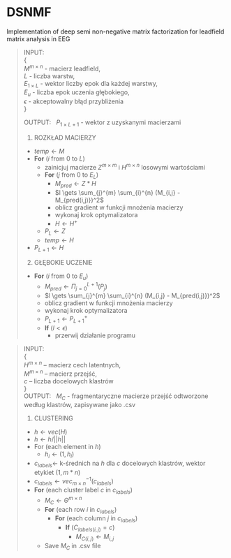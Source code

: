 # DSNMF
Implementation of deep semi non-negative matrix factorization for leadfield matrix analysis in EEG



>INPUT:\
{\
$M^{m \times n}$ - macierz leadfield,\
$L$ - liczba warstw,\
$E_{1 \times L}$ - wektor liczby epok dla każdej warstwy,\
$E_{u}$ - liczba epok uczenia głębokiego,\
$\epsilon$ - akceptowalny błąd przybliżenia\
}
>
>OUTPUT: &nbsp;
$P_{1 \times L+1}$ - wektor z uzyskanymi macierzami
>
>1. ROZKŁAD MACIERZY
>  * $temp \gets M$
>  * __For__ ($i$ from 0 to $L$)
>    * zainicjuj macierze $Z^{m \times m}$ i $H^{m \times n}$ losowymi wartościami
>    * __For__ ($j$ from 0 to $E_L$)
>      * $M_{pred} \gets Z * H$
>      * $l \gets \sum_{j}^{m} \sum_{i}^{n} (M_{i,j} - M_{pred(i,j)})^2$
>      * oblicz gradient w funkcji mnożenia macierzy
>      * wykonaj krok optymalizatora
>      * $H \gets H^{+}$
>    * $P_{L} \gets Z$
>    * $temp \gets H$
>  * $P_{L+1} \gets H$
>
>2. GŁĘBOKIE UCZENIE
>  * __For__ ($i$ from 0 to $E_u$)
>    * $M_{pred} \gets \Pi^{L+1}_{j=0} (P_{j})$
>    * $l \gets \sum_{j}^{m} \sum_{i}^{n} (M_{i,j} - M_{pred(i,j)})^2$
>    * oblicz gradient w funkcji mnożenia macierzy
>    * wykonaj krok optymalizatora
>    * $P_{L+1} \gets P_{L+1}^{+}$
>    * __If__ ($l < \epsilon$)
>      * przerwij działanie programu

>INPUT:\
>{\
>$H^{m \times n}$ – macierz cech latentnych,\
>$M^{m \times n}$ – macierz przejść,\
>$c$ – liczba docelowych klastrów\
>}\
>OUTPUT: &nbsp;
$M_C$ - fragmentaryczne macierze przejść odtworzone według klastrów, zapisywane jako .csv
>1. CLUSTERING
>  * $h \gets vec(H)$
>  * $h \gets h / ||h||$
>  * For (each element in $h$)
>    * $h_{i} \gets (1, h_{i})$
>  * $c_{labels} \gets$ k-średnich na $h$ dla $c$ docelowych klastrów, wektor etykiet $(1, m*n)$
>  * $c_{labels} \gets vec^{-1}_{m \times n}(c_{labels})$
>  * __For__ (each cluster label $c$ in $c_{labels}$)
>    * $M_C \gets \Theta^{m \times n}$
>    * __For__ (each row $i$ in $c_{labels}$)
>      * __For__ (each column $j$ in $c_{labels}$)
>        * __If__ ($C_{labels(i,j)} = c$)
>          * $M_{C(i,j)} \gets M_{i,j}$
>    * Save $M_C$ in .csv file